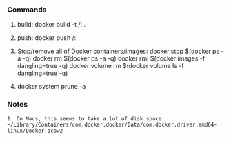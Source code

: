 ### Commands

1. build: docker build -t <repo>/<image>:<tag> .

2. push: docker push <repo>/<image>:<tag>

3. Stop/remove all of Docker containers/images:
    docker stop $(docker ps -a -q)
    docker rm $(docker ps -a -q)
    docker rmi $(docker images -f dangling=true -q)
    docker volume rm $(docker volume ls -f dangling=true -q)

4. docker system prune -a

### Notes
    1. On Macs, this seems to take a lot of disk space: ~/Library/Containers/com.docker.docker/Data/com.docker.driver.amd64-linux/Docker.qcow2
